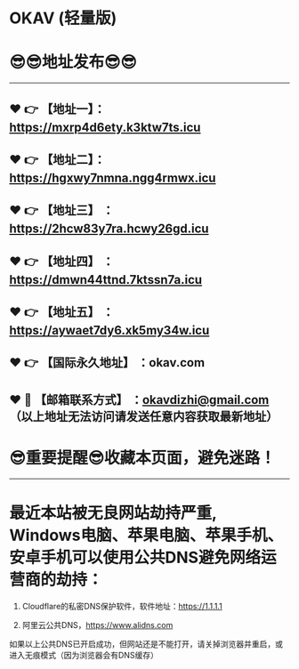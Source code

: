 # OKAV (轻量版)
:sunglasses::sunglasses:地址发布:sunglasses::sunglasses:
==

------
:heart: :point_right: 【地址一】：https://mxrp4d6ety.k3ktw7ts.icu
------
:heart: :point_right: 【地址二】：https://hgxwy7nmna.ngg4rmwx.icu
------
:heart: :point_right: 【地址三】 ：https://2hcw83y7ra.hcwy26gd.icu
-----
:heart: :point_right: 【地址四】 ：https://dmwn44ttnd.7ktssn7a.icu
------
:heart: :point_right: 【地址五】 ：https://aywaet7dy6.xk5my34w.icu
------
:heart: :point_right: 【国际永久地址】 ：okav.com
------------
:heart: :e-mail: 【邮箱联系方式】 ：okavdizhi@gmail.com （以上地址无法访问请发送任意内容获取最新地址）
------
:sunglasses:重要提醒:sunglasses:收藏本页面，避免迷路！
==
------
最近本站被无良网站劫持严重, Windows电脑、苹果电脑、苹果手机、安卓手机可以使用公共DNS避免网络运营商的劫持：
==

1. Cloudflare的私密DNS保护软件，软件地址：https://1.1.1.1

2. 阿里云公共DNS，https://www.alidns.com

如果以上公共DNS已开启成功，但网站还是不能打开，请关掉浏览器并重启，或进入无痕模式（因为浏览器会有DNS缓存）
